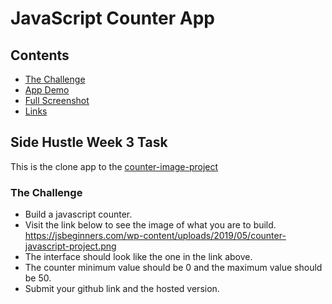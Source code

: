 # JavaScript Counter App

## Contents

- [The Challenge](#the-challenge)
- [App Demo](#app-demo)
- [Full Screenshot](#full-screenshot)
- [Links](#links)

## Side Hustle Week 3 Task

This is the clone app to the [counter-image-project](https://jsbeginners.com/wp-content/uploads/2019/05/counter-javascriptproject-.png)

### The Challenge

- Build a javascript counter.
- Visit the link below to see the image of what you are to build. <https://jsbeginners.com/wp-content/uploads/2019/05/counter-javascript-project.png>
- The interface should look like the one in the link above.
- The counter minimum value should be 0 and the maximum value should be 50.
- Submit your github link and the hosted version.
